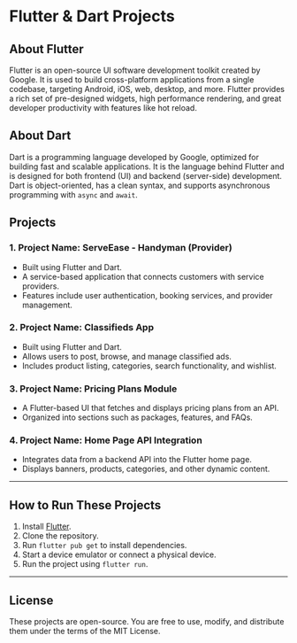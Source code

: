 # Flutter & Dart Projects

## About Flutter
Flutter is an open-source UI software development toolkit created by Google. It is used to build cross-platform applications from a single codebase, targeting Android, iOS, web, desktop, and more. Flutter provides a rich set of pre-designed widgets, high performance rendering, and great developer productivity with features like hot reload.

## About Dart
Dart is a programming language developed by Google, optimized for building fast and scalable applications. It is the language behind Flutter and is designed for both frontend (UI) and backend (server-side) development. Dart is object-oriented, has a clean syntax, and supports asynchronous programming with `async` and `await`.

## Projects

### 1. Project Name: ServeEase - Handyman (Provider)
- Built using Flutter and Dart.
- A service-based application that connects customers with service providers.
- Features include user authentication, booking services, and provider management.

### 2. Project Name: Classifieds App
- Built using Flutter and Dart.
- Allows users to post, browse, and manage classified ads.
- Includes product listing, categories, search functionality, and wishlist.

### 3. Project Name: Pricing Plans Module
- A Flutter-based UI that fetches and displays pricing plans from an API.
- Organized into sections such as packages, features, and FAQs.

### 4. Project Name: Home Page API Integration
- Integrates data from a backend API into the Flutter home page.
- Displays banners, products, categories, and other dynamic content.

---

## How to Run These Projects
1. Install [Flutter](https://flutter.dev/docs/get-started/install).
2. Clone the repository.
3. Run `flutter pub get` to install dependencies.
4. Start a device emulator or connect a physical device.
5. Run the project using `flutter run`.

---

## License
These projects are open-source. You are free to use, modify, and distribute them under the terms of the MIT License.
